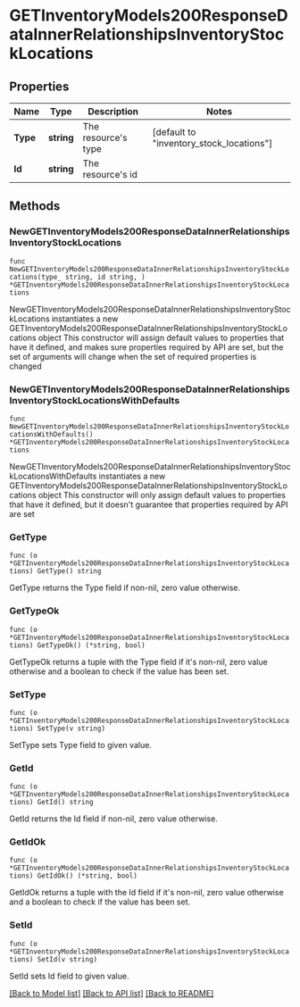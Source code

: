 # GETInventoryModels200ResponseDataInnerRelationshipsInventoryStockLocations

## Properties

Name | Type | Description | Notes
------------ | ------------- | ------------- | -------------
**Type** | **string** | The resource&#39;s type | [default to "inventory_stock_locations"]
**Id** | **string** | The resource&#39;s id | 

## Methods

### NewGETInventoryModels200ResponseDataInnerRelationshipsInventoryStockLocations

`func NewGETInventoryModels200ResponseDataInnerRelationshipsInventoryStockLocations(type_ string, id string, ) *GETInventoryModels200ResponseDataInnerRelationshipsInventoryStockLocations`

NewGETInventoryModels200ResponseDataInnerRelationshipsInventoryStockLocations instantiates a new GETInventoryModels200ResponseDataInnerRelationshipsInventoryStockLocations object
This constructor will assign default values to properties that have it defined,
and makes sure properties required by API are set, but the set of arguments
will change when the set of required properties is changed

### NewGETInventoryModels200ResponseDataInnerRelationshipsInventoryStockLocationsWithDefaults

`func NewGETInventoryModels200ResponseDataInnerRelationshipsInventoryStockLocationsWithDefaults() *GETInventoryModels200ResponseDataInnerRelationshipsInventoryStockLocations`

NewGETInventoryModels200ResponseDataInnerRelationshipsInventoryStockLocationsWithDefaults instantiates a new GETInventoryModels200ResponseDataInnerRelationshipsInventoryStockLocations object
This constructor will only assign default values to properties that have it defined,
but it doesn't guarantee that properties required by API are set

### GetType

`func (o *GETInventoryModels200ResponseDataInnerRelationshipsInventoryStockLocations) GetType() string`

GetType returns the Type field if non-nil, zero value otherwise.

### GetTypeOk

`func (o *GETInventoryModels200ResponseDataInnerRelationshipsInventoryStockLocations) GetTypeOk() (*string, bool)`

GetTypeOk returns a tuple with the Type field if it's non-nil, zero value otherwise
and a boolean to check if the value has been set.

### SetType

`func (o *GETInventoryModels200ResponseDataInnerRelationshipsInventoryStockLocations) SetType(v string)`

SetType sets Type field to given value.


### GetId

`func (o *GETInventoryModels200ResponseDataInnerRelationshipsInventoryStockLocations) GetId() string`

GetId returns the Id field if non-nil, zero value otherwise.

### GetIdOk

`func (o *GETInventoryModels200ResponseDataInnerRelationshipsInventoryStockLocations) GetIdOk() (*string, bool)`

GetIdOk returns a tuple with the Id field if it's non-nil, zero value otherwise
and a boolean to check if the value has been set.

### SetId

`func (o *GETInventoryModels200ResponseDataInnerRelationshipsInventoryStockLocations) SetId(v string)`

SetId sets Id field to given value.



[[Back to Model list]](../README.md#documentation-for-models) [[Back to API list]](../README.md#documentation-for-api-endpoints) [[Back to README]](../README.md)


